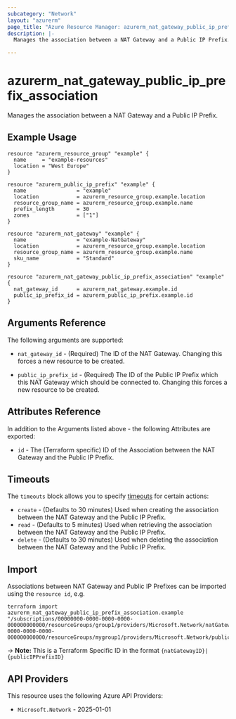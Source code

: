 ```yaml
---
subcategory: "Network"
layout: "azurerm"
page_title: "Azure Resource Manager: azurerm_nat_gateway_public_ip_prefix_association"
description: |-
  Manages the association between a NAT Gateway and a Public IP Prefix.

---
```


# azurerm_nat_gateway_public_ip_prefix_association

Manages the association between a NAT Gateway and a Public IP Prefix.

## Example Usage

```hcl
resource "azurerm_resource_group" "example" {
  name     = "example-resources"
  location = "West Europe"
}

resource "azurerm_public_ip_prefix" "example" {
  name                = "example"
  location            = azurerm_resource_group.example.location
  resource_group_name = azurerm_resource_group.example.name
  prefix_length       = 30
  zones               = ["1"]
}

resource "azurerm_nat_gateway" "example" {
  name                = "example-NatGateway"
  location            = azurerm_resource_group.example.location
  resource_group_name = azurerm_resource_group.example.name
  sku_name            = "Standard"
}

resource "azurerm_nat_gateway_public_ip_prefix_association" "example" {
  nat_gateway_id      = azurerm_nat_gateway.example.id
  public_ip_prefix_id = azurerm_public_ip_prefix.example.id
}
```

## Arguments Reference

The following arguments are supported:

* `nat_gateway_id` - (Required) The ID of the NAT Gateway. Changing this forces a new resource to be created.

* `public_ip_prefix_id` - (Required) The ID of the Public IP Prefix which this NAT Gateway which should be connected to. Changing this forces a new resource to be created.

## Attributes Reference

In addition to the Arguments listed above - the following Attributes are exported:

* `id` - The (Terraform specific) ID of the Association between the NAT Gateway and the Public IP Prefix.

## Timeouts

The `timeouts` block allows you to specify [timeouts](https://developer.hashicorp.com/terraform/language/resources/configure#define-operation-timeouts) for certain actions:

* `create` - (Defaults to 30 minutes) Used when creating the association between the NAT Gateway and the Public IP Prefix.
* `read` - (Defaults to 5 minutes) Used when retrieving the association between the NAT Gateway and the Public IP Prefix.
* `delete` - (Defaults to 30 minutes) Used when deleting the association between the NAT Gateway and the Public IP Prefix.

## Import

Associations between NAT Gateway and Public IP Prefixes can be imported using the `resource id`, e.g.

```shell
terraform import azurerm_nat_gateway_public_ip_prefix_association.example "/subscriptions/00000000-0000-0000-0000-000000000000/resourceGroups/group1/providers/Microsoft.Network/natGateways/gateway1|/subscriptions/00000000-0000-0000-0000-000000000000/resourceGroups/mygroup1/providers/Microsoft.Network/publicIPPrefixes/myPublicIpPrefix1"
```

-> **Note:** This is a Terraform Specific ID in the format `{natGatewayID}|{publicIPPrefixID}`

## API Providers
<!-- This section is generated, changes will be overwritten -->
This resource uses the following Azure API Providers:

* `Microsoft.Network` - 2025-01-01
